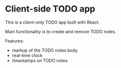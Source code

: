 # Client-side TODO app

This is a client-only TODO app built with React.

Main functionality is to create and remove TODO notes.

Features:

* markup of the TODO notes body
* real-time clock
* timestamps on TODO notes
